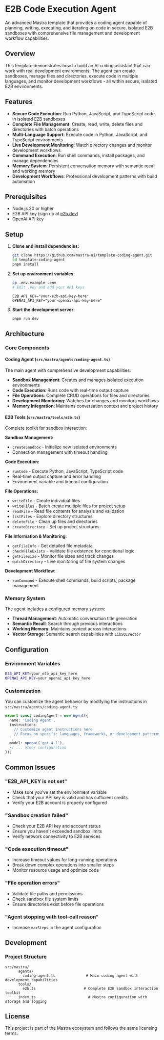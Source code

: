 # E2B Code Execution Agent

An advanced Mastra template that provides a coding agent capable of planning, writing, executing, and iterating on code in secure, isolated E2B sandboxes with comprehensive file management and development workflow capabilities.

## Overview

This template demonstrates how to build an AI coding assistant that can work with real development environments. The agent can create sandboxes, manage files and directories, execute code in multiple languages, and monitor development workflows - all within secure, isolated E2B environments.

## Features

- **Secure Code Execution**: Run Python, JavaScript, and TypeScript code in isolated E2B sandboxes
- **Complete File Management**: Create, read, write, delete files and directories with batch operations
- **Multi-Language Support**: Execute code in Python, JavaScript, and TypeScript environments
- **Live Development Monitoring**: Watch directory changes and monitor development workflows
- **Command Execution**: Run shell commands, install packages, and manage dependencies
- **Memory System**: Persistent conversation memory with semantic recall and working memory
- **Development Workflows**: Professional development patterns with build automation

## Prerequisites

- Node.js 20 or higher
- E2B API key (sign up at [e2b.dev](https://e2b.dev))
- OpenAI API key

## Setup

1. **Clone and install dependencies:**

   ```bash
   git clone https://github.com/mastra-ai/template-coding-agent.git
   cd template-coding-agent
   pnpm install
   ```

2. **Set up environment variables:**

   ```bash
   cp .env.example .env
   # Edit .env and add your API keys
   ```

   ```env
   E2B_API_KEY="your-e2b-api-key-here"
   OPENAI_API_KEY="your-openai-api-key-here"
   ```

3. **Start the development server:**

   ```bash
   pnpm run dev
   ```

## Architecture

### Core Components

#### **Coding Agent** (`src/mastra/agents/coding-agent.ts`)

The main agent with comprehensive development capabilities:

- **Sandbox Management**: Creates and manages isolated execution environments
- **Code Execution**: Runs code with real-time output capture
- **File Operations**: Complete CRUD operations for files and directories
- **Development Monitoring**: Watches for changes and monitors workflows
- **Memory Integration**: Maintains conversation context and project history

#### **E2B Tools** (`src/mastra/tools/e2b.ts`)

Complete toolkit for sandbox interaction:

**Sandbox Management:**

- `createSandbox` - Initialize new isolated environments
- Connection management with timeout handling

**Code Execution:**

- `runCode` - Execute Python, JavaScript, TypeScript code
- Real-time output capture and error handling
- Environment variable and timeout configuration

**File Operations:**

- `writeFile` - Create individual files
- `writeFiles` - Batch create multiple files for project setup
- `readFile` - Read file contents for analysis and validation
- `listFiles` - Explore directory structures
- `deleteFile` - Clean up files and directories
- `createDirectory` - Set up project structures

**File Information & Monitoring:**

- `getFileInfo` - Get detailed file metadata
- `checkFileExists` - Validate file existence for conditional logic
- `getFileSize` - Monitor file sizes and track changes
- `watchDirectory` - Live monitoring of file system changes

**Development Workflow:**

- `runCommand` - Execute shell commands, build scripts, package management

### Memory System

The agent includes a configured memory system:

- **Thread Management**: Automatic conversation title generation
- **Semantic Recall**: Search through previous interactions
- **Working Memory**: Maintains context across interactions
- **Vector Storage**: Semantic search capabilities with `LibSQLVector`

## Configuration

### Environment Variables

```bash
E2B_API_KEY=your_e2b_api_key_here
OPENAI_API_KEY=your_openai_api_key_here
```

### Customization

You can customize the agent behavior by modifying the instructions in `src/mastra/agents/coding-agent.ts`:

```typescript
export const codingAgent = new Agent({
  name: 'Coding Agent',
  instructions: `
    // Customize agent instructions here
    // Focus on specific languages, frameworks, or development patterns
  `,
  model: openai('gpt-4.1'),
  // ... other configuration
});
```

## Common Issues

### "E2B_API_KEY is not set"

- Make sure you've set the environment variable
- Check that your API key is valid and has sufficient credits
- Verify your E2B account is properly configured

### "Sandbox creation failed"

- Check your E2B API key and account status
- Ensure you haven't exceeded sandbox limits
- Verify network connectivity to E2B services

### "Code execution timeout"

- Increase timeout values for long-running operations
- Break down complex operations into smaller steps
- Monitor resource usage and optimize code

### "File operation errors"

- Validate file paths and permissions
- Check sandbox file system limits
- Ensure directories exist before file operations

### "Agent stopping with tool-call reason"

- Increase `maxSteps` in the agent configuration

## Development

### Project Structure

```text
src/mastra/
      agents/
        coding-agent.ts              # Main coding agent with development capabilities
      tools/
        e2b.ts                      # Complete E2B sandbox interaction toolkit
      index.ts                        # Mastra configuration with storage and logging
```

## License

This project is part of the Mastra ecosystem and follows the same licensing terms.
